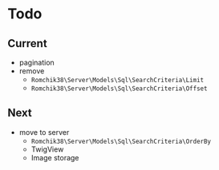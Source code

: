 # Todo

## Current

- pagination
- remove
  - `Romchik38\Server\Models\Sql\SearchCriteria\Limit`
  - `Romchik38\Server\Models\Sql\SearchCriteria\Offset`

## Next

- move to server
  - `Romchik38\Server\Models\Sql\SearchCriteria\OrderBy`
  - TwigView
  - Image storage
  